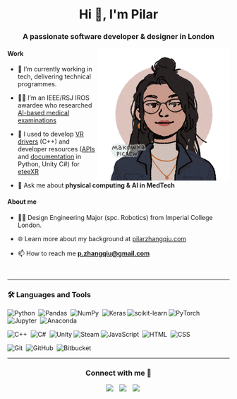 <h1 align="center">Hi 👋, I'm Pilar</h1>
<h3 align="center">A passionate software developer & designer in London</h3>

<a target="_blank" align="center">
  <img align="right" top="500" height="300" alt="GIF" src="https://github.com/pili-zhangqiu/pili-zhangqiu/blob/main/img/Pilar_MadowskaAvatar_Transparent.png?raw=true">
</a>

<h4>Work</h4>

- 🔭 I’m currently working in tech, delivering technical programmes.</a>

- 👩‍🔬 I’m an IEEE/RSJ IROS awardee who researched <a href="https://www.pilarzhangqiu.com/medical-percussion" target="blank">AI-based medical examinations</a>

- 🌱 I used to develop <a href="https://store.steampowered.com/app/1590110/eteeConnect/" target="blank">VR drivers</a> (C++) and developer resources (<a href="https://github.com/eteeXR/etee-Python-API" target="blank">APIs</a> and <a href="https://tg0-etee-python-api.readthedocs-hosted.com/en/latest/index.html" target="blank">documentation</a> in Python, Unity C#) for <a href="https://www.eteexr.com/" target="blank">eteeXR</a>

- 💬 Ask me about **physical computing & AI in MedTech**

<h4>About me</h4>

- 👩‍🎓 Design Engineering Major (spc. Robotics) from Imperial College London.

- 🌐 Learn more about my background at <a href="https://www.pilarzhangqiu.com/" target="blank">pilarzhangqiu.com</a>

- 📫 How to reach me **p.zhangqiu@gmail.com**

<br/>
<!---
### 📌Pinned Repositories
<p align="left">
<a href="https://github.com/eteeXR/etee-Python-API">
  <img height="130em" src="https://github-readme-stats.vercel.app/api/pin/?username=manojuppala&repo=IBM-Applied-Data-science-specialization&title_color=ffffff&icon_color=3DEA6F&text_color=3DEA6F&bg_color=091258" />
</a>
</p>
-->

---

### 🛠 Languages and Tools

![Python](https://img.shields.io/badge/-Python-333333?style=flat&logo=python)&nbsp;
![Pandas](https://img.shields.io/badge/-Pandas-333333?style=flat&logo=pandas)&nbsp;
![NumPy](https://img.shields.io/badge/-NumPy-333333?style=flat&logo=numpy)&nbsp;
![Keras](https://img.shields.io/badge/Keras-333333??style=flat&logo=Keras)
![scikit-learn](https://img.shields.io/badge/scikit--learn-333333??style=flat&logo=scikit-learn)
![PyTorch](https://img.shields.io/badge/PyTorch-333333??style=flat&logo=PyTorch)
![Jupyter](https://img.shields.io/badge/-Jupyter-333333?style=flat&logo=Jupyter)&nbsp;
![Anaconda](https://img.shields.io/badge/-Anaconda-333333?style=flat&logo=Anaconda)&nbsp;

![C++](https://img.shields.io/badge/-C++-333333?style=flat&logo=C%2B%2B&logoColor=00599C)&nbsp;
![C#](https://img.shields.io/badge/-C%23-333333?style=flat&logo=C-sharp&logoColor=A8B9CC)&nbsp;
![Unity](https://img.shields.io/badge/unity-333333?style=flat&logo=unity)
![Steam](https://img.shields.io/badge/steam-333333?style=flat&logo=steam)
![JavaScript](https://img.shields.io/badge/-javascript-333333?style=flat&logo=javascript)&nbsp;
![HTML](https://img.shields.io/badge/-HTML-333333?style=flat&logo=HTML5)&nbsp;
![CSS](https://img.shields.io/badge/-CSS-333333?style=flat&logo=CSS3&logoColor=1572B6)&nbsp;

![Git](https://img.shields.io/badge/-Git-333333?style=flat&logo=git)&nbsp;
![GitHub](https://img.shields.io/badge/-GitHub-333333?style=flat&logo=github)&nbsp;
![Bitbucket](https://img.shields.io/badge/bitbucket-333333?style=flat&logo=bitbucket&logoColor=white)

---

<h3 align="center" >Connect with me 🤝</h3>

<p align="center">

 <div align="center"  class="icons-social" style="margin-left: 10px;">
        <a style="margin-left: 10px;"  target="_blank" href="https://www.linkedin.com/in/pilar-zhang-qiu/">
			<img src="https://img.icons8.com/doodle/40/000000/linkedin--v2.png"></a>
        <a style="margin-left: 10px;" target="_blank" href="https://github.com/pili-zhangqiu">
		<img src="https://img.icons8.com/doodle/40/000000/github--v1.png"></a>
        <a style="margin-left: 10px;" target="_blank" href="https://www.pilarzhangqiu.com">
			<img src="https://img.icons8.com/doodle/40/000000/internet--v2.png"></a>
      </div>

</p>

<!--- Credit: References from Saurabh Chavan, at https://github.com/100rabhcsmc -->

